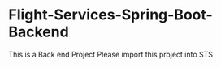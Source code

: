 # Flight-Services-Spring-Boot-Backend
This is a Back end Project
Please import this project into STS
